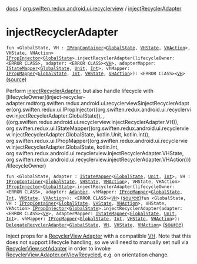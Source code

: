 [docs](../index.md) / [org.swiften.redux.android.ui.recyclerview](index.md) / [injectRecyclerAdapter](./inject-recycler-adapter.md)

# injectRecyclerAdapter

`fun <GlobalState, VH : `[`IPropContainer`](../org.swiften.redux.ui/-i-prop-container/index.md)`<`[`GlobalState`](inject-recycler-adapter.md#GlobalState)`, `[`VHState`](inject-recycler-adapter.md#VHState)`, `[`VHAction`](inject-recycler-adapter.md#VHAction)`>, VHState, VHAction> `[`IPropInjector`](../org.swiften.redux.ui/-i-prop-injector/index.md)`<`[`GlobalState`](inject-recycler-adapter.md#GlobalState)`>.injectRecyclerAdapter(lifecycleOwner: <ERROR CLASS>, adapter: <ERROR CLASS><`[`VH`](inject-recycler-adapter.md#VH)`>, adapterMapper: `[`IStateMapper`](../org.swiften.redux.ui/-i-state-mapper/index.md)`<`[`GlobalState`](inject-recycler-adapter.md#GlobalState)`, `[`Unit`](https://kotlinlang.org/api/latest/jvm/stdlib/kotlin/-unit/index.html)`, `[`Int`](https://kotlinlang.org/api/latest/jvm/stdlib/kotlin/-int/index.html)`>, vhMapper: `[`IPropMapper`](../org.swiften.redux.ui/-i-prop-mapper.md)`<`[`GlobalState`](inject-recycler-adapter.md#GlobalState)`, `[`Int`](https://kotlinlang.org/api/latest/jvm/stdlib/kotlin/-int/index.html)`, `[`VHState`](inject-recycler-adapter.md#VHState)`, `[`VHAction`](inject-recycler-adapter.md#VHAction)`>): <ERROR CLASS><`[`VH`](inject-recycler-adapter.md#VH)`>` [(source)](https://github.com/protoman92/KotlinRedux/tree/master/android/android-recyclerview/src/main/java/org/swiften/redux/android/ui/recyclerview/LifecycleAdapter.kt#L23)

Perform [injectRecyclerAdapter](./inject-recycler-adapter.md), but also handle lifecycle with [lifecycleOwner](inject-recycler-adapter.md#org.swiften.redux.android.ui.recyclerview$injectRecyclerAdapter(org.swiften.redux.ui.IPropInjector((org.swiften.redux.android.ui.recyclerview.injectRecyclerAdapter.GlobalState)), , ((org.swiften.redux.android.ui.recyclerview.injectRecyclerAdapter.VH)), org.swiften.redux.ui.IStateMapper((org.swiften.redux.android.ui.recyclerview.injectRecyclerAdapter.GlobalState, kotlin.Unit, kotlin.Int)), org.swiften.redux.ui.IPropMapper((org.swiften.redux.android.ui.recyclerview.injectRecyclerAdapter.GlobalState, kotlin.Int, org.swiften.redux.android.ui.recyclerview.injectRecyclerAdapter.VHState, org.swiften.redux.android.ui.recyclerview.injectRecyclerAdapter.VHAction)))/lifecycleOwner)

`fun <GlobalState, Adapter : `[`IStateMapper`](../org.swiften.redux.ui/-i-state-mapper/index.md)`<`[`GlobalState`](inject-recycler-adapter.md#GlobalState)`, `[`Unit`](https://kotlinlang.org/api/latest/jvm/stdlib/kotlin/-unit/index.html)`, `[`Int`](https://kotlinlang.org/api/latest/jvm/stdlib/kotlin/-int/index.html)`>, VH : `[`IPropContainer`](../org.swiften.redux.ui/-i-prop-container/index.md)`<`[`GlobalState`](inject-recycler-adapter.md#GlobalState)`, `[`VHState`](inject-recycler-adapter.md#VHState)`, `[`VHAction`](inject-recycler-adapter.md#VHAction)`>, VHState, VHAction> `[`IPropInjector`](../org.swiften.redux.ui/-i-prop-injector/index.md)`<`[`GlobalState`](inject-recycler-adapter.md#GlobalState)`>.injectRecyclerAdapter(lifecycleOwner: <ERROR CLASS>, adapter: `[`Adapter`](inject-recycler-adapter.md#Adapter)`, vhMapper: `[`IPropMapper`](../org.swiften.redux.ui/-i-prop-mapper.md)`<`[`GlobalState`](inject-recycler-adapter.md#GlobalState)`, `[`Int`](https://kotlinlang.org/api/latest/jvm/stdlib/kotlin/-int/index.html)`, `[`VHState`](inject-recycler-adapter.md#VHState)`, `[`VHAction`](inject-recycler-adapter.md#VHAction)`>): <ERROR CLASS><`[`VH`](inject-recycler-adapter.md#VH)`>` [(source)](https://github.com/protoman92/KotlinRedux/tree/master/android/android-recyclerview/src/main/java/org/swiften/redux/android/ui/recyclerview/LifecycleAdapter.kt#L41)`fun <GlobalState, VH : `[`IPropContainer`](../org.swiften.redux.ui/-i-prop-container/index.md)`<`[`GlobalState`](inject-recycler-adapter.md#GlobalState)`, `[`VHState`](inject-recycler-adapter.md#VHState)`, `[`VHAction`](inject-recycler-adapter.md#VHAction)`>, VHState, VHAction> `[`IPropInjector`](../org.swiften.redux.ui/-i-prop-injector/index.md)`<`[`GlobalState`](inject-recycler-adapter.md#GlobalState)`>.injectRecyclerAdapter(adapter: <ERROR CLASS><`[`VH`](inject-recycler-adapter.md#VH)`>, adapterMapper: `[`IStateMapper`](../org.swiften.redux.ui/-i-state-mapper/index.md)`<`[`GlobalState`](inject-recycler-adapter.md#GlobalState)`, `[`Unit`](https://kotlinlang.org/api/latest/jvm/stdlib/kotlin/-unit/index.html)`, `[`Int`](https://kotlinlang.org/api/latest/jvm/stdlib/kotlin/-int/index.html)`>, vhMapper: `[`IPropMapper`](../org.swiften.redux.ui/-i-prop-mapper.md)`<`[`GlobalState`](inject-recycler-adapter.md#GlobalState)`, `[`Int`](https://kotlinlang.org/api/latest/jvm/stdlib/kotlin/-int/index.html)`, `[`VHState`](inject-recycler-adapter.md#VHState)`, `[`VHAction`](inject-recycler-adapter.md#VHAction)`>): `[`DelegateRecyclerAdapter`](-delegate-recycler-adapter/index.md)`<`[`GlobalState`](inject-recycler-adapter.md#GlobalState)`, `[`VH`](inject-recycler-adapter.md#VH)`, `[`VHState`](inject-recycler-adapter.md#VHState)`, `[`VHAction`](inject-recycler-adapter.md#VHAction)`>` [(source)](https://github.com/protoman92/KotlinRedux/tree/master/android/android-recyclerview/src/main/java/org/swiften/redux/android/ui/recyclerview/RecyclerAdapter.kt#L103)

Inject props for a [RecyclerView.Adapter](#) with a compatible [VH](inject-recycler-adapter.md#VH). Note that this does not
support lifecycle handling, so we will need to manually set null via [RecyclerView.setAdapter](#)
in order to invoke [RecyclerView.Adapter.onViewRecycled](#), e.g. on orientation change.

